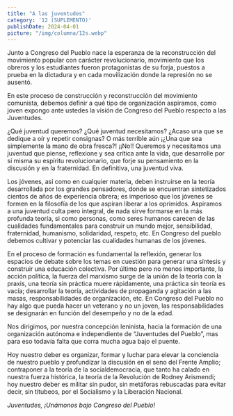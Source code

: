 ```yaml
---
title: "A las juventudes"
category: '12 (SUPLEMENTO)'
publishDate: 2024-04-01
picture: "/img/columna/12s.webp"
---
```

Junto a Congreso del Pueblo nace la esperanza de la reconstrucción del movimiento popular con carácter revolucionario, movimiento que los obreros y los estudiantes fueron protagonistas de su forja, puestos a prueba en la dictadura y en cada movilización donde la represión no se ausentó.

En este proceso de construcción y reconstrucción del movimiento comunista, debemos definir a qué tipo de organización aspiramos, como joven expongo ante ustedes la visión de Congreso del Pueblo respecto a las Juventudes.

¿Qué juventud queremos? ¿Qué juventud necesitamos? ¿Acaso una que se dedique a oír y repetir consignas? O más terrible aún ¡¿Una que sea simplemente la mano de obra fresca?! ¡¡No!! Queremos y necesitamos una juventud que piense, reflexione y sea crítica ante la vida, que desarrolle por sí misma su espíritu revolucionario, que forje su pensamiento en la discusión y en la fraternidad. En definitiva, una juventud viva.

Los jóvenes, así como en cualquier materia, deben instruirse en la teoría desarrollada por los grandes pensadores, donde se encuentran sintetizados cientos de años de experiencia obrera; es imperioso que los jóvenes se formen en la filosofía de los que aspiran liberar a los oprimidos. Aspiramos a una juventud culta pero integral, de nada sirve formarse en la más profunda teoría, si como personas, como seres humanos carecen de las cualidades fundamentales para construir un mundo mejor, sensibilidad, fraternidad, humanismo, solidaridad, respeto, etc. En Congreso del pueblo debemos cultivar y potenciar las cualidades humanas de los jóvenes.

En el proceso de formación es fundamental la reflexión, generar los espacios de debate sobre los temas en cuestión para generar una síntesis y construir una educación colectiva.
Por último pero no menos importante, la acción política, la fuerza del marxismo surge de la unión de la teoría con la praxis, una teoría sin práctica muere rápidamente, una práctica sin teoría es vacía; desarrollar la teoría, actividades de propaganda y agitación a las masas, responsabilidades de organización, etc. En Congreso del Pueblo no hay algo que pueda hacer un veterano y no un joven, las responsabilidades se designarán en función del desempeño y no de la edad.

Nos dirigimos, por nuestra concepción leninista, hacia la formación de una organización autónoma e independiente de “Juventudes del Pueblo”, mas para eso todavía falta que corra mucha agua bajo el puente.

Hoy nuestro deber es organizar, formar y luchar para elevar la conciencia de nuestro pueblo y profundizar la discusión en el seno del Frente Amplio; contraponer a la teoría de la socialdemocracia, que tanto ha calado en nuestra fuerza histórica, la teoría de la Revolución de Rodney Arismendi; hoy nuestro deber es militar sin pudor, sin metáforas rebuscadas para evitar decir, sin titubeos, por el Socialismo y la Liberación Nacional.

*Juventudes, ¡Unámonos bajo Congreso del Pueblo!*
